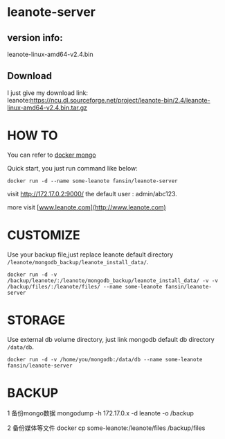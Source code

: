 #  leanote-server
## version info:
leanote-linux-amd64-v2.4.bin  

## Download
I just give my download link:
leanote:https://ncu.dl.sourceforge.net/project/leanote-bin/2.4/leanote-linux-amd64-v2.4.bin.tar.gz

# HOW TO

You can refer to [docker mongo](https://store.docker.com/images/9147d1b7-a686-4e38-8ecd-94a47f5da9cf?tab=description)


Quick start, you just run command like below:

    docker run -d --name some-leanote fansin/leanote-server

visit http://172.17.0.2:9000/ the default user : admin/abc123.

more visit [www.leanote.com](http://www.leanote.com)

# CUSTOMIZE

Use your backup file,just replace leanote default directory `/leanote/mongodb_backup/leanote_install_data/`.

    docker run -d -v /backup/leanote/:/leanote/mongodb_backup/leanote_install_data/ -v -v /backup/files/:/leanote/files/ --name some-leanote fansin/leanote-server


# STORAGE
Use external db volume directory, just link mongodb default db directory `/data/db`.

    docker run -d -v /home/you/mongodb:/data/db --name some-leanote fansin/leanote-server

# BACKUP
1 备份mongo数据
  mongodump -h 172.17.0.x -d leanote -o /backup
  
2 备份媒体等文件
  docker cp some-leanote:/leanote/files /backup/files
